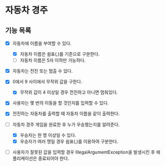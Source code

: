 # 자동차 경주

## 기능 목록

- [X] 자동차에 이름을 부여할 수 있다.
  - [X] 자동차 이름은 쉼표(,)를 기준으로 구분한다.
  - [ ] 자동차 이름은 5자 이하만 가능하다.
- [X] 자동차는 전진 또는 멈출 수 있다.
- [X] 0에서 9 사이에서 무작위 값을 구한다.
  - [X] 무작위 값이 4 이상일 경우 전진하고 아니면 멈춰있다.
- [X] 사용자는 몇 번의 이동을 할 것인지를 입력할 수 있다.
- [X] 전진하는 자동차를 출력할 때 자동차 이름을 같이 출력한다.
- [ ] 자동차 경주 게임을 완료한 후 누가 우승했는지를 알려준다.
  - [X] 우승자는 한 명 이상일 수 있다.
  - [X] 우승자가 여러 명일 경우 쉼표(,)를 이용하여 구분한다.
- [ ] 사용자가 잘못된 값을 입력할 경우 IllegalArgumentException을 발생시킨 후 애플리케이션은 종료되어야 한다.

